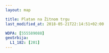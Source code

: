 ```yaml
---
layout: map

title: Platan na Žitnom trgu
last_modified_at: 2018-05-21T22:14:51+02:00

WDPA: [555589088]
geoSrbija:
  L1_182: [201]
---
```

